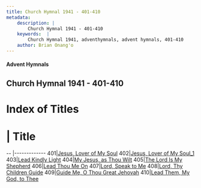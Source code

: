 ```yaml
---
title: Church Hymnal 1941 - 401-410
metadata:
    description: |
        Church Hymnal 1941 - 401-410
    keywords:  |
        Church Hymnal 1941, adventhymnals, advent hymnals, 401-410
    author: Brian Onang'o
---
```


#### Advent Hymnals
## Church Hymnal 1941 - 401-410

# Index of Titles
# | Title                        
-- |-------------
401|[Jesus, Lover of My Soul](/church-hymnal/CH/401-500/401-410/Jesus,-Lover-of-My-Soul)
402|[Jesus, Lover of My Soul_1](/church-hymnal/CH/401-500/401-410/Jesus,-Lover-of-My-Soul_1)
403|[Lead Kindly Light](/church-hymnal/CH/401-500/401-410/Lead-Kindly-Light)
404|[My Jesus, as Thou Wilt](/church-hymnal/CH/401-500/401-410/My-Jesus,-as-Thou-Wilt)
405|[The Lord Is My Shepherd](/church-hymnal/CH/401-500/401-410/The-Lord-Is-My-Shepherd)
406|[Lead Thou Me On](/church-hymnal/CH/401-500/401-410/Lead-Thou-Me-On)
407|[Lord, Speak to Me](/church-hymnal/CH/401-500/401-410/Lord,-Speak-to-Me)
408|[Lord, Thy Children Guide](/church-hymnal/CH/401-500/401-410/Lord,-Thy-Children-Guide)
409|[Guide Me, O Thou Great Jehovah](/church-hymnal/CH/401-500/401-410/Guide-Me,-O-Thou-Great-Jehovah)
410|[Lead Them, My God, to Thee](/church-hymnal/CH/401-500/401-410/Lead-Them,-My-God,-to-Thee)